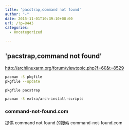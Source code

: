 ```yaml
---
title: 'pacstrap,command not found'
author: "-"
date: 2015-11-01T10:39:10+00:00
url: /?p=8443
categories:
  - Uncategorized

---
```

## 'pacstrap,command not found'
http://archlinuxarm.org/forum/viewtopic.php?f=60&t=8529

```bash
pacman -S pkgfile
pkgfile --update

pkgfile pacstrap

pacman -S extra/arch-install-scripts
```

### command-not-found.com
提供 command not found 的搜索
command-not-found.com